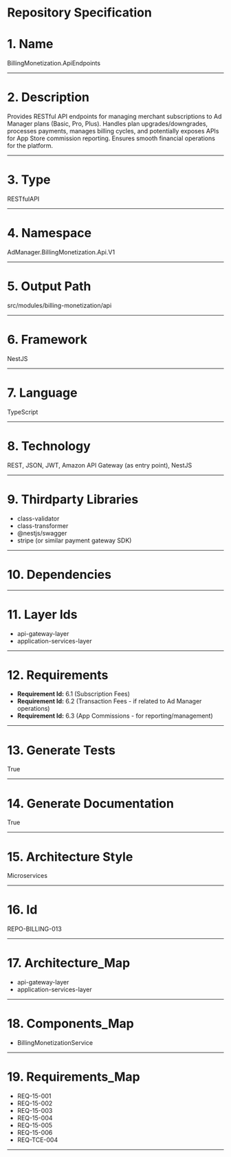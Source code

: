 # Repository Specification

# 1. Name
BillingMonetization.ApiEndpoints


---

# 2. Description
Provides RESTful API endpoints for managing merchant subscriptions to Ad Manager plans (Basic, Pro, Plus). Handles plan upgrades/downgrades, processes payments, manages billing cycles, and potentially exposes APIs for App Store commission reporting. Ensures smooth financial operations for the platform.


---

# 3. Type
RESTfulAPI


---

# 4. Namespace
AdManager.BillingMonetization.Api.V1


---

# 5. Output Path
src/modules/billing-monetization/api


---

# 6. Framework
NestJS


---

# 7. Language
TypeScript


---

# 8. Technology
REST, JSON, JWT, Amazon API Gateway (as entry point), NestJS


---

# 9. Thirdparty Libraries

- class-validator
- class-transformer
- @nestjs/swagger
- stripe (or similar payment gateway SDK)


---

# 10. Dependencies



---

# 11. Layer Ids

- api-gateway-layer
- application-services-layer


---

# 12. Requirements

- **Requirement Id:** 6.1 (Subscription Fees)  
- **Requirement Id:** 6.2 (Transaction Fees - if related to Ad Manager operations)  
- **Requirement Id:** 6.3 (App Commissions - for reporting/management)  


---

# 13. Generate Tests
True


---

# 14. Generate Documentation
True


---

# 15. Architecture Style
Microservices


---

# 16. Id
REPO-BILLING-013


---

# 17. Architecture_Map

- api-gateway-layer
- application-services-layer


---

# 18. Components_Map

- BillingMonetizationService


---

# 19. Requirements_Map

- REQ-15-001
- REQ-15-002
- REQ-15-003
- REQ-15-004
- REQ-15-005
- REQ-15-006
- REQ-TCE-004


---

